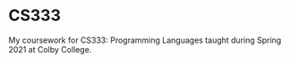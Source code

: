 # CS333
 My coursework for CS333: Programming Languages taught during Spring 2021 at Colby College.
